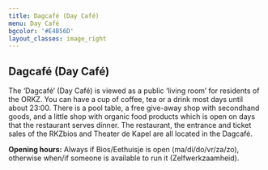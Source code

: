 ```yaml
---
title: Dagcafé (Day Café)
menu: Day Café
bgcolor: '#E4B56D'
layout_classes: image_right
---
```


Dagcafé (Day Café)
-------

The ‘Dagcafé’ (Day Café) is viewed as a public ‘living room’ for residents of the ORKZ. You can have a cup of coffee, tea or a drink most days until about 23:00. There is a pool table, a free give-away shop with secondhand goods, and a little shop with organic food products which is open on days that the restaurant serves dinner. The restaurant, the entrance and ticket sales of the RKZbios and Theater de Kapel are all located in the Dagcafé. 

**Opening hours:** Always if Bios/Eethuisje is open (ma/di/do/vr/za/zo), otherwise when/if someone is available to run it (Zelfwerkzaamheid).
